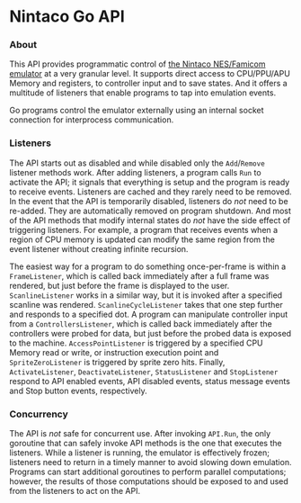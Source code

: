 # Nintaco Go API

### About

This API provides programmatic control of [the Nintaco NES/Famicom emulator](https://nintaco.com/) at a very granular level. It supports direct access to CPU/PPU/APU Memory and registers, to controller input and to save states. And it offers a multitude of listeners that enable programs to tap into emulation events.

Go programs control the emulator externally using an internal socket connection for interprocess communication.

### Listeners

The API starts out as disabled and while disabled only the `Add`/`Remove` listener methods work. After adding listeners, a program calls `Run` to activate the API; it signals that everything is setup and the program is ready to receive events. Listeners are cached and they rarely need to be removed. In the event that the API is temporarily disabled, listeners do _not_ need to be re-added. They are automatically removed on program shutdown. And most of the API methods that modify internal states do _not_ have the side effect of triggering listeners. For example, a program that receives events when a region of CPU memory is updated can modify the same region from the event listener without creating infinite recursion.

The easiest way for a program to do something once-per-frame is within a `FrameListener`, which is called back immediately after a full frame was rendered, but just before the frame is displayed to the user. `ScanlineListener` works in a similar way, but it is invoked after a specified scanline was rendered. `ScanlineCycleListener` takes that one step further and responds to a specified dot. A program can manipulate controller input from a `ControllersListener`, which is called back immediately after the controllers were probed for data, but just before the probed data is exposed to the machine. `AccessPointListener` is triggered by a specified CPU Memory read or write, or instruction execution point and `SpriteZeroListener` is triggered by sprite zero hits. Finally, `ActivateListener`, `DeactivateListener`, `StatusListener` and `StopListener` respond to API enabled events, API disabled events, status message events and Stop button events, respectively.

### Concurrency

The API is _not_ safe for concurrent use. After invoking `API.Run`, the only goroutine that can safely invoke API methods is the one that executes the listeners. While a listener is running, the emulator is effectively frozen; listeners need to return in a timely manner to avoid slowing down emulation. Programs can start additional goroutines to perform parallel computations; however, the results of those computations should be exposed to and used from the listeners to act on the API.
